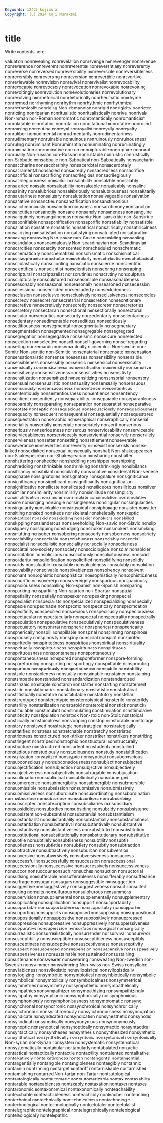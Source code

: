 ```yaml
---
Keywords: 12429 kojimura
Copyright: (C) 2024 Koji Murakami
---
```


# title

Write contents here.



valuation nonrevealing
nonrevelation nonrevenge nonrevenger nonrevenue nonreverence nonreverent nonreverential nonreverentially nonreverently nonreverse
nonreversed nonreversibility nonreversible nonreversibleness nonreversibly nonreversing nonreversion nonrevertible nonrevertive nonreviewable
nonrevision nonrevival nonrevivalist nonrevocability nonrevocable nonrevocably nonrevocation nonrevokable nonrevolting nonrevoltingly
nonrevolution nonrevolutionaries nonrevolutionary nonrevolving nonrhetorical nonrhetorically nonrheumatic nonrhyme nonrhymed nonrhyming
nonrhythm nonrhythmic nonrhythmical nonrhythmically nonriding Non-riemannian nonrigid nonrigidity nonrioter nonrioting
nonriparian nonritualistic nonritualistically nonrival nonrivals Non-roman non-Roman nonromantic nonromantically nonromanticism
nonrotatable nonrotating nonrotation nonrotational nonrotative nonround nonrousing nonroutine nonroyal nonroyalist
nonroyally nonroyalty nonrubber nonrudimental nonrudimentarily nonrudimentariness nonrudimentary nonruinable nonruinous nonruinously
nonruinousness nonruling nonruminant Nonruminantia nonruminating nonruminatingly nonrumination nonruminative nonrun nonrupturable
nonrupture nonrural nonrurally Non-russian non-Russian nonrustable nonrustic nonrustically non-Sabbatic nonsabbatic
non-Sabbatical non-Sabbatically nonsaccharin nonsaccharine nonsaccharinity nonsacerdotal nonsacerdotally nonsacramental nonsacred nonsacredly
nonsacredness nonsacrifice nonsacrificial nonsacrificing nonsacrilegious nonsacrilegiously nonsacrilegiousness nonsailor nonsalability nonsalable
nonsalably nonsalaried nonsale nonsaleability nonsaleable nonsaleably nonsaline nonsalinity nonsalubrious nonsalubriously
nonsalubriousness nonsalutarily nonsalutariness nonsalutary nonsalutation nonsalvageable nonsalvation nonsanative nonsancties nonsanctification
nonsanctimonious nonsanctimoniously nonsanctimoniousness nonsanctimony nonsanction nonsanctities nonsanctity nonsane nonsanely nonsaneness
nonsanguine nonsanguinely nonsanguineness nonsanity Non-sanskritic non-Sanskritic nonsaponifiable nonsaponification nonsaporific nonsatiability
nonsatiable nonsatiation nonsatire nonsatiric nonsatirical nonsatirically nonsatiricalness nonsatirizing nonsatisfaction nonsatisfying
nonsaturated nonsaturation nonsaving nonsawing Non-saxon non-Saxon nonscalding nonscaling nonscandalous nonscandalously
Non-scandinavian non-Scandinavian nonscarcities nonscarcity nonscented nonscheduled nonschematic nonschematically nonschematized nonschismatic
nonschismatical nonschizophrenic nonscholar nonscholarly nonscholastic nonscholastical nonscholastically nonschooling nonsciatic nonscience
nonscientific nonscientifically nonscientist nonscientists nonscoring nonscraping nonscriptural nonscripturalist nonscrutinies nonscrutiny
nonsculptural nonsculpturally nonsculptured nonseasonable nonseasonableness nonseasonably nonseasonal nonseasonally nonseasoned nonsecession
nonsecessional nonsecluded nonsecludedly nonsecludedness nonseclusion nonseclusive nonseclusively nonseclusiveness nonsecrecies nonsecrecy
nonsecret nonsecretarial nonsecretion nonsecretionary nonsecretive nonsecretively nonsecretly nonsecretor nonsecretories nonsecretory
nonsectarian nonsectional nonsectionally nonsectorial nonsecular nonsecurities nonsecurity nonsedentarily nonsedentariness nonsedentary
nonsedimentable nonseditious nonseditiously nonseditiousness nonsegmental nonsegmentally nonsegmentary nonsegmentation nonsegmented nonsegregable
nonsegregated nonsegregation nonsegregative nonseismic nonseizure nonselected nonselection nonselective nonself nonself-governing
nonselfregarding nonselling nonsemantic nonsemantically nonseminal Non-semite non-Semite Non-semitic non-Semitic nonsenatorial
nonsensate nonsensation nonsensationalistic nonsense nonsenses nonsensibility nonsensible nonsensibleness nonsensibly nonsensic
nonsensical nonsensicality nonsensically nonsensicalness nonsensification nonsensify nonsensitive nonsensitively nonsensitiveness nonsensitivities
nonsensitivity nonsensitization nonsensitized nonsensitizing nonsensorial nonsensory nonsensual nonsensualistic nonsensuality nonsensually
nonsensuous nonsensuously nonsensuousness nonsentence nonsententious nonsententiously nonsententiousness nonsentience nonsentiency nonsentient
nonsentiently nonseparability nonseparable nonseparableness nonseparably nonseparating nonseparation nonseparatist nonseparative nonseptate
nonseptic nonsequacious nonsequaciously nonsequaciousness nonsequacity nonsequent nonsequential nonsequentially nonsequestered nonsequestration
nonseraphic nonseraphical nonseraphically nonserial nonseriality nonserially nonseriate nonseriately nonserif nonserious
nonseriously nonseriousness nonserous nonserviceability nonserviceable nonserviceableness nonserviceably nonserviential nonservile nonservilely
nonservileness nonsetter nonsetting nonsettlement nonseverable nonseverance nonseverities nonseverity nonsexist nonsexists
nonsex-linked nonsexlinked nonsexual nonsexually nonshaft Non-shakespearean non-Shakespearean non-Shakespearian nonsharing nonshatter
nonshattering nonshedder nonshedding nonshipper nonshipping nonshredding nonshrinkable nonshrinking nonshrinkingly nonsibilance
nonsibilancy nonsibilant nonsibilantly nonsiccative nonsidereal Non-sienese nonsignable nonsignatories nonsignatory nonsignature
nonsignificance nonsignificancy nonsignificant nonsignificantly nonsignification nonsignificative nonsilicate nonsilicated nonsiliceous nonsilicious
nonsilver nonsimilar nonsimilarity nonsimilarly nonsimilitude nonsimplicity nonsimplification nonsimular nonsimulate nonsimulation
nonsimulative nonsine nonsinging nonsingle nonsingleness nonsingular nonsingularities nonsingularity nonsinkable nonsinusoidal
nonsiphonage nonsister nonsitter nonsitting nonsked nonskeds nonskeletal nonskeletally nonskeptic nonskeptical
nonskid nonskidding nonskier nonskiers nonskilled nonskipping nonslanderous nonslaveholding Non-slavic non-Slavic
nonslip nonslippery nonslipping nonsludging nonsmoker nonsmokers nonsmoking nonsmutting nonsober nonsobering
nonsoberly nonsoberness nonsobriety nonsociability nonsociable nonsociableness nonsociably nonsocial nonsocialist nonsocialistic
nonsociality nonsocially nonsocialness nonsocietal non-society nonsociety nonsociological nonsolar nonsoldier nonsolicitation
nonsolicitous nonsolicitously nonsolicitousness nonsolid nonsolidarity nonsolidification nonsolidified nonsolidifying nonsolidly nonsolids
nonsoluable nonsoluble nonsolubleness nonsolubly nonsolution nonsolvability nonsolvable nonsolvableness nonsolvency nonsolvent
nonsonant nonsophistic nonsophistical nonsophistically nonsophisticalness nonsoporific nonsovereign nonsovereignly nonspacious nonspaciously
nonspaciousness nonspalling Non-spanish non-Spanish nonsparing nonsparking nonsparkling Non-spartan non-Spartan nonspatial
nonspatiality nonspatially nonspeaker nonspeaking nonspecial nonspecialist nonspecialists nonspecialized nonspecializing nonspecially
nonspecie nonspecifiable nonspecific nonspecifically nonspecification nonspecificity nonspecified nonspecious nonspeciously nonspeciousness
nonspectacular nonspectacularly nonspectral nonspectrality nonspectrally nonspeculation nonspeculative nonspeculatively nonspeculativeness nonspeculatory
nonspheral nonspheric nonspherical nonsphericality nonspherically nonspill nonspillable nonspinal nonspinning nonspinose
nonspinosely nonspinosity nonspiny nonspiral nonspirit nonspirited nonspiritedly nonspiritedness nonspiritous nonspiritual
nonspirituality nonspiritually nonspiritualness nonspirituness nonspirituous nonspirituousness nonspontaneous nonspontaneously nonspontaneousness nonspored
nonsporeformer nonspore-forming nonsporeforming nonsporting nonsportingly nonspottable nonsprouting nonspurious nonspuriously nonspuriousness
nonstabile nonstability nonstable nonstableness nonstably nonstainable nonstainer nonstaining nonstampable nonstandard
nonstandardization nonstandardized nonstanzaic nonstaple nonstarch nonstarter nonstarting nonstatement nonstatic nonstationaries
nonstationary nonstatistic nonstatistical nonstatistically nonstative nonstatutable nonstatutory nonstellar nonstereotyped nonstereotypic
nonstereotypical nonsterile nonsterilely nonsterility nonsterilization nonsteroid nonsteroidal nonstick nonsticky nonstimulable
nonstimulant nonstimulating nonstimulation nonstimulative nonstipticity nonstipulation nonstock Non-stoic non-Stoic nonstoical
nonstoically nonstoicalness nonstooping nonstop nonstorable nonstorage nonstory nonstowed nonstrategic nonstrategical
nonstrategically nonstratified nonstress nonstretchable nonstretchy nonstriated nonstrictness nonstrictured non-striker nonstriker
nonstrikers nonstriking nonstringent nonstriped nonstrophic nonstructural nonstructurally nonstructure nonstructured nonstudent
nonstudents nonstudied nonstudious nonstudiously nonstudiousness nonstudy nonstultification nonstylization nonstylized nonstyptic
nonstyptical nonsubconscious nonsubconsciously nonsubconsciousness nonsubject nonsubjected nonsubjectification nonsubjection nonsubjective nonsubjectively
nonsubjectiveness nonsubjectivity nonsubjugable nonsubjugation nonsublimation nonsubliminal nonsubliminally nonsubmerged nonsubmergence nonsubmergibility
nonsubmergible nonsubmersible nonsubmissible nonsubmission nonsubmissive nonsubmissively nonsubmissiveness nonsubordinate nonsubordinating nonsubordination
non-subscriber nonsubscriber nonsubscribers nonsubscribing nonsubscripted nonsubscription nonsubsidiaries nonsubsidiary nonsubsididies nonsubsidies
nonsubsiding nonsubsidy nonsubsistence nonsubsistent non-substantial nonsubstantial nonsubstantialism nonsubstantialist nonsubstantiality nonsubstantially
nonsubstantialness nonsubstantiation nonsubstantival nonsubstantivally nonsubstantive nonsubstantively nonsubstantiveness nonsubstituted nonsubstitution nonsubstitutional
nonsubstitutionally nonsubstitutionary nonsubstitutive nonsubtile nonsubtilely nonsubtileness nonsubtility nonsubtle nonsubtleness nonsubtleties
nonsubtlety nonsubtly nonsubtraction nonsubtractive nonsubtractively nonsuburban nonsubversion nonsubversive nonsubversively nonsubversiveness
nonsuccess nonsuccessful nonsuccessfully nonsuccession nonsuccessional nonsuccessionally nonsuccessive nonsuccessively nonsuccessiveness nonsuccor
nonsuccour nonsuch nonsuches nonsuction nonsuctorial nonsudsing nonsufferable nonsufferableness nonsufferably nonsufferance
nonsuffrage nonsugar nonsugars nonsuggestible nonsuggestion nonsuggestive nonsuggestively nonsuggestiveness nonsuit nonsuited
nonsuiting nonsuits nonsulfurous nonsulphurous nonsummons nonsupervision nonsupplemental nonsupplementally nonsupplementary nonsupplicating
nonsupplication nonsupport nonsupportability nonsupportable nonsupportableness nonsupportably nonsupporter nonsupporting nonsupports nonsupposed
nonsupposing nonsuppositional nonsuppositionally nonsuppositive nonsuppositively nonsuppressed nonsuppression nonsuppressive nonsuppressively nonsuppressiveness
nonsuppurative nonsupression nonsurface nonsurgical nonsurgically nonsurrealistic nonsurrealistically nonsurrender nonsurvival nonsurvivor
nonsusceptibility nonsusceptible nonsusceptibleness nonsusceptibly nonsusceptiness nonsusceptive nonsusceptiveness nonsusceptivity nonsuspect nonsuspended
nonsuspension nonsuspensive nonsuspensively nonsuspensiveness nonsustainable nonsustained nonsustaining nonsustenance nonswearer nonswearing
nonsweating Non-swedish non-Swedish nonswimmer nonswimming Non-swiss non-Swiss nonsyllabic nonsyllabicness nonsyllogistic
nonsyllogistical nonsyllogistically nonsyllogizing nonsymbiotic nonsymbiotical nonsymbiotically nonsymbolic nonsymbolical nonsymbolically nonsymbolicalness
nonsymmetrical nonsymmetries nonsymmetry nonsympathetic nonsympathetically nonsympathies nonsympathizer nonsympathizing nonsympathizingly nonsympathy
nonsymphonic nonsymphonically nonsymphonious nonsymphoniously nonsymphoniousness nonsymptomatic nonsync nonsynchronal nonsynchronic nonsynchronical
nonsynchronically nonsynchronous nonsynchronously nonsynchronousness nonsyncopation nonsyndicate nonsyndicated nonsyndication nonsynesthetic nonsynodic
nonsynodical nonsynodically nonsynonymous nonsynonymously nonsynoptic nonsynoptical nonsynoptically nonsyntactic nonsyntactical nonsyntactically
nonsyntheses nonsynthesis nonsynthesized nonsynthetic nonsynthetical nonsynthetically nonsyntonic nonsyntonical nonsyntonically Non-syrian
non-Syrian nonsystem nonsystematic nonsystematical nonsystematically nontabular nontabularly nontabulated nontactic nontactical
nontactically nontactile nontactility nontalented nontalkative nontalkatively nontalkativeness nontan nontangental nontangential
nontangentially nontangible nontangibleness nontangibly nontannic nontannin nontanning nontarget nontariff nontarnishable
nontarnished nontarnishing nontarred Non-tartar non-Tartar nontautological nontautologically nontautomeric nontautomerizable nontax
nontaxability nontaxable nontaxableness nontaxably nontaxation nontaxer nontaxes nontaxonomic nontaxonomical nontaxonomically
nonteachability nonteachable nonteachableness nonteachably nonteacher nonteaching nontechnical nontechnically nontechnicalness nontechnologic
nontechnological nontechnologically nonteetotaler nonteetotalist nontelegraphic nontelegraphical nontelegraphically nonteleological nonteleologically nontelepathic
